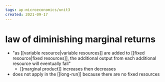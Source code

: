 ```yaml
---
tags: ap-microeconomics/unit3 
created: 2021-09-17
---
```


# law of diminishing marginal returns

- "as [[variable resource|variable resources]] are added to [[fixed resource|fixed resources]], the additional output from each additional resource will eventually fall"
	- [[marginal product]] increases then decreases
- does not apply in the [[long-run]] because there are no fixed resources 
